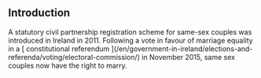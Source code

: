 ##  Introduction

A statutory civil partnership registration scheme for same-sex couples was
introduced in Ireland in 2011. Following a vote in favour of marriage equality
in a [ constitutional referendum ](/en/government-in-ireland/elections-and-
referenda/voting/electoral-commission/) in November 2015, same sex couples now
have the right to marry.
